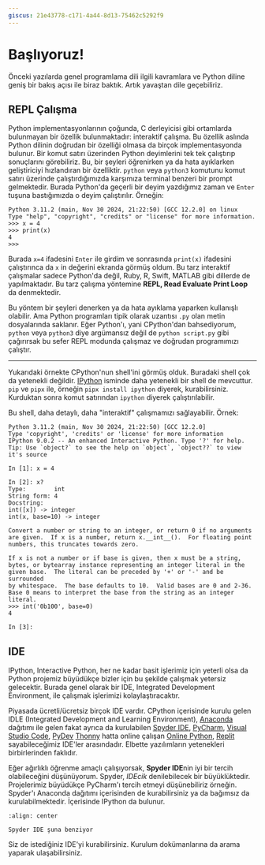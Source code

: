 ```yaml
---
giscus: 21e43778-c171-4a44-8d13-75462c5292f9
---
```


# Başlıyoruz!

Önceki yazılarda genel programlama dili ilgili kavramlara ve Python diline geniş
bir bakış açısı ile biraz baktık. Artık yavaştan dile geçebiliriz.

## REPL Çalışma

Python implementasyonlarının çoğunda, C derleyicisi gibi ortamlarda bulunmayan
bir özellik bulunmaktadır: interaktif çalışma. Bu özellik aslında Python dilinin
doğrudan bir özelliği olmasa da birçok implementasyonda bulunur. Bir komut
satırı üzerinden Python deyimlerini tek tek çalıştırıp sonuçlarını görebiliriz.
Bu, bir şeyleri öğrenirken ya da hata ayıklarken geliştiriciyi hızlandıran bir
özelliktir. `python` veya `python3` komutunu komut satırı üzerinde
çalıştırdığımızda karşımıza terminal benzeri bir prompt gelmektedir. Burada
Python'da geçerli bir deyim yazdığımız zaman ve `Enter` tuşuna bastığımızda o
deyim çalıştırılır. Örneğin:

```text
Python 3.11.2 (main, Nov 30 2024, 21:22:50) [GCC 12.2.0] on linux
Type "help", "copyright", "credits" or "license" for more information.
>>> x = 4
>>> print(x)
4
>>>
```

Burada `x=4` ifadesini `Enter` ile girdim ve sonrasında `print(x)` ifadesini
çalıştırınca da `x` in değerini ekranda görmüş oldum. Bu tarz interaktif
çalışmalar sadece Python'da değil, Ruby, R, Swift, MATLAB gibi dillerde de
yapılmaktadır. Bu tarz çalışma yöntemine **REPL, Read Evaluate Print Loop** da
denmektedir.

Bu yöntem bir şeyleri denerken ya da hata ayıklama yaparken kullanışlı olabilir.
Ama Python programları tipik olarak uzantısı `.py` olan metin dosyalarında
saklanır. Eğer Python'ı, yani CPython'dan bahsediyorum, `python` veya `python3`
diye argümansız değil de `python script.py` gibi çağırırsak bu sefer REPL
modunda çalışmaz ve doğrudan programımızı çalıştır.

---

Yukarıdaki örnekte CPython'nun shell'ini görmüş olduk. Buradaki shell çok da
yetenekli değildir. [IPython](https://pypi.org/project/ipython/) isminde daha
yetenekli bir shell de mevcuttur. `pip` ve `pipx` ile, örneğin
`pipx install ipython` diyerek, kurabilirsiniz. Kurduktan sonra komut satırından
`ipython` diyerek çalıştırılabilir.

Bu shell, daha detaylı, daha "interaktif" çalışmamızı sağlayabilir. Örnek:

```text
Python 3.11.2 (main, Nov 30 2024, 21:22:50) [GCC 12.2.0]
Type 'copyright', 'credits' or 'license' for more information
IPython 9.0.2 -- An enhanced Interactive Python. Type '?' for help.
Tip: Use `object?` to see the help on `object`, `object??` to view it's source

In [1]: x = 4

In [2]: x?
Type:        int
String form: 4
Docstring:
int([x]) -> integer
int(x, base=10) -> integer

Convert a number or string to an integer, or return 0 if no arguments
are given.  If x is a number, return x.__int__().  For floating point
numbers, this truncates towards zero.

If x is not a number or if base is given, then x must be a string,
bytes, or bytearray instance representing an integer literal in the
given base.  The literal can be preceded by '+' or '-' and be surrounded
by whitespace.  The base defaults to 10.  Valid bases are 0 and 2-36.
Base 0 means to interpret the base from the string as an integer literal.
>>> int('0b100', base=0)
4

In [3]:
```

## IDE

IPython, Interactive Python, her ne kadar basit işlerimiz için yeterli olsa da
Python projemiz büyüdükçe bizler için bu şekilde çalışmak yetersiz gelecektir.
Burada genel olarak bir IDE, Integrated Development Environment, ile çalışmak
işlerimizi kolaylaştıracaktır.

Piyasada ücretli/ücretsiz birçok IDE vardır. CPython içerisinde kurulu gelen
IDLE (Integrated Development and Learning Environment),
[Anaconda](https://www.anaconda.com/) dağıtımı ile gelen fakat ayrıca da
kurulabilen [Spyder IDE](https://www.spyder-ide.org/),
[PyCharm](https://www.jetbrains.com/pycharm/), [Visual Studio
Code](https://code.visualstudio.com/docs/languages/python),
[PyDev](https://marketplace.eclipse.org/content/pydev-python-ide-eclipse)
[Thonny](https://thonny.org/) hatta online çalışan [Online
Python](https://www.online-python.com/),
[Replit](https://replit.com/languages/python3) sayabileceğimiz IDE'ler
arasındadır. Elbette yazılımların yetenekleri birbirlerinden faklıdır.

Eğer ağırlıklı öğrenme amaçlı çalışıyorsak, **Spyder IDE**nin iyi bir tercih
olabileceğini düşünüyorum. Spyder, *IDEcik* denilebilecek bir büyüklüktedir.
Projelerimiz büyüdükçe PyCharm'ı tercih etmeyi düşünebiliriz örneğin. Spyder'ı
Anaconda dağıtımı içerisinden de kurabilirsiniz ya da bağımsız da
kurulabilmektedir. İçerisinde IPython da bulunur.

```{figure} assets/spyder.png
:align: center

Spyder IDE şuna benziyor
```

Siz de istediğiniz IDE'yi kurabilirsiniz. Kurulum dokümanlarına da arama yaparak
ulaşabilirsiniz.
